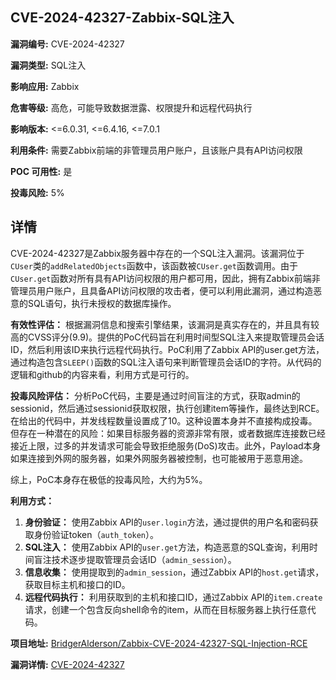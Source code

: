 ## CVE-2024-42327-Zabbix-SQL注入

**漏洞编号:** CVE-2024-42327

**漏洞类型:** SQL注入

**影响应用:** Zabbix

**危害等级:** 高危，可能导致数据泄露、权限提升和远程代码执行

**影响版本:** <=6.0.31, <=6.4.16, <=7.0.1

**利用条件:** 需要Zabbix前端的非管理员用户账户，且该账户具有API访问权限

**POC 可用性:** 是

**投毒风险:** 5%

## 详情

CVE-2024-42327是Zabbix服务器中存在的一个SQL注入漏洞。该漏洞位于`CUser`类的`addRelatedObjects`函数中，该函数被`CUser.get`函数调用。由于`CUser.get`函数对所有具有API访问权限的用户都可用，因此，拥有Zabbix前端非管理员用户账户，且具备API访问权限的攻击者，便可以利用此漏洞，通过构造恶意的SQL语句，执行未授权的数据库操作。

**有效性评估：**
根据漏洞信息和搜索引擎结果，该漏洞是真实存在的，并且具有较高的CVSS评分(9.9)。提供的PoC代码旨在利用时间型SQL注入来提取管理员会话ID，然后利用该ID来执行远程代码执行。PoC利用了Zabbix API的user.get方法，通过构造包含`SLEEP()`函数的SQL注入语句来判断管理员会话ID的字符。从代码的逻辑和github的内容来看，利用方式是可行的。

**投毒风险评估：**
分析PoC代码，主要是通过时间盲注的方式，获取admin的sessionid，然后通过sessionid获取权限，执行创建item等操作，最终达到RCE。在给出的代码中，并发线程数量设置成了10。这种设置本身并不直接构成投毒。但存在一种潜在的风险：如果目标服务器的资源非常有限，或者数据库连接数已经接近上限，过多的并发请求可能会导致拒绝服务(DoS)攻击。此外，Payload本身如果连接到外网的服务器，如果外网服务器被控制，也可能被用于恶意用途。

综上，PoC本身存在极低的投毒风险，大约为5%。

**利用方式：**
1.  **身份验证：** 使用Zabbix API的`user.login`方法，通过提供的用户名和密码获取身份验证token（`auth_token`）。
2.  **SQL注入：** 使用Zabbix API的`user.get`方法，构造恶意的SQL查询，利用时间盲注技术逐步提取管理员会话ID（`admin_session`）。
3.  **信息收集：** 使用提取到的`admin_session`，通过Zabbix API的`host.get`请求，获取目标主机和接口的ID。
4.  **远程代码执行：** 利用获取到的主机和接口ID，通过Zabbix API的`item.create`请求，创建一个包含反向shell命令的item，从而在目标服务器上执行任意代码。

**项目地址:** [BridgerAlderson/Zabbix-CVE-2024-42327-SQL-Injection-RCE](https://github.com/BridgerAlderson/Zabbix-CVE-2024-42327-SQL-Injection-RCE)

**漏洞详情:** [CVE-2024-42327](https://nvd.nist.gov/vuln/detail/CVE-2024-42327)